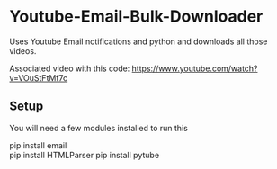 # Youtube-Email-Bulk-Downloader
Uses Youtube Email notifications and python and downloads all those videos.

Associated video with this code: https://www.youtube.com/watch?v=VOuStFtMf7c

## Setup

You will need a few modules installed to run this

pip install email              
pip install HTMLParser
pip install pytube


